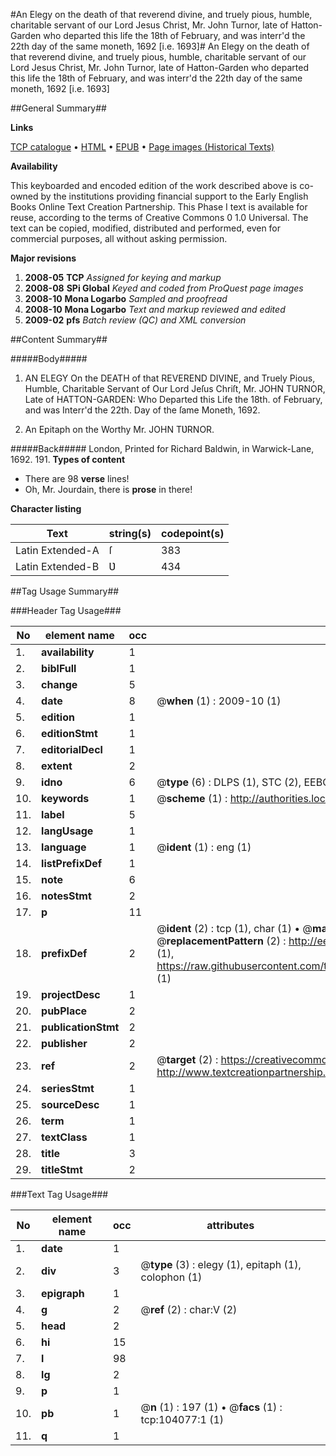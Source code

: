 #An Elegy on the death of that reverend divine, and truely pious, humble, charitable servant of our Lord Jesus Christ, Mr. John Turnor, late of Hatton-Garden who departed this life the 18th of February, and was interr'd the 22th day of the same moneth, 1692 [i.e. 1693]#
An Elegy on the death of that reverend divine, and truely pious, humble, charitable servant of our Lord Jesus Christ, Mr. John Turnor, late of Hatton-Garden who departed this life the 18th of February, and was interr'd the 22th day of the same moneth, 1692 [i.e. 1693]

##General Summary##

**Links**

[TCP catalogue](http://www.ota.ox.ac.uk/tcp/)  • 
[HTML](http://tei.it.ox.ac.uk/tcp/Texts-HTML/free/A39/A39113.html)  • 
[EPUB](http://tei.it.ox.ac.uk/tcp/Texts-EPUB/free/A39/A39113.epub) • 
[Page images (Historical Texts)](https://data.historicaltexts.jisc.ac.uk/view?pubId=eebo-15604389e&pageId=eebo-15604389e-104077-1)

**Availability**

This keyboarded and encoded edition of the
	       work described above is co-owned by the institutions
	       providing financial support to the Early English Books
	       Online Text Creation Partnership. This Phase I text is
	       available for reuse, according to the terms of Creative
	       Commons 0 1.0 Universal. The text can be copied,
	       modified, distributed and performed, even for
	       commercial purposes, all without asking permission.

**Major revisions**

1. __2008-05__ __TCP__ *Assigned for keying and markup*
1. __2008-08__ __SPi Global__ *Keyed and coded from ProQuest page images*
1. __2008-10__ __Mona Logarbo__ *Sampled and proofread*
1. __2008-10__ __Mona Logarbo__ *Text and markup reviewed and edited*
1. __2009-02__ __pfs__ *Batch review (QC) and XML conversion*

##Content Summary##

#####Body#####

1. AN ELEGY On the DEATH of that REVEREND DIVINE, and Truely Pious, Humble, Charitable Servant of Our Lord Jeſus Chriſt, Mr. JOHN TURNOR, Late of HATTON-GARDEN: Who Departed this Life the 18th. of February, and was Interr'd the 22th. Day of the ſame Moneth, 1692.

1. An Epitaph on the Worthy Mr. JOHN TƲRNOR.

#####Back#####
London, Printed for Richard Baldwin, in Warwick-Lane, 1692. 191.
**Types of content**

  * There are 98 **verse** lines!
  * Oh, Mr. Jourdain, there is **prose** in there!

**Character listing**


|Text|string(s)|codepoint(s)|
|---|---|---|
|Latin Extended-A|ſ|383|
|Latin Extended-B|Ʋ|434|

##Tag Usage Summary##

###Header Tag Usage###

|No|element name|occ|attributes|
|---|---|---|---|
|1.|__availability__|1||
|2.|__biblFull__|1||
|3.|__change__|5||
|4.|__date__|8| @__when__ (1) : 2009-10 (1)|
|5.|__edition__|1||
|6.|__editionStmt__|1||
|7.|__editorialDecl__|1||
|8.|__extent__|2||
|9.|__idno__|6| @__type__ (6) : DLPS (1), STC (2), EEBO-CITATION (1), OCLC (1), VID (1)|
|10.|__keywords__|1| @__scheme__ (1) : http://authorities.loc.gov/ (1)|
|11.|__label__|5||
|12.|__langUsage__|1||
|13.|__language__|1| @__ident__ (1) : eng (1)|
|14.|__listPrefixDef__|1||
|15.|__note__|6||
|16.|__notesStmt__|2||
|17.|__p__|11||
|18.|__prefixDef__|2| @__ident__ (2) : tcp (1), char (1)  •  @__matchPattern__ (2) : ([0-9\-]+):([0-9IVX]+) (1), (.+) (1)  •  @__replacementPattern__ (2) : http://eebo.chadwyck.com/downloadtiff?vid=$1&page=$2 (1), https://raw.githubusercontent.com/textcreationpartnership/Texts/master/tcpchars.xml#$1 (1)|
|19.|__projectDesc__|1||
|20.|__pubPlace__|2||
|21.|__publicationStmt__|2||
|22.|__publisher__|2||
|23.|__ref__|2| @__target__ (2) : https://creativecommons.org/publicdomain/zero/1.0/ (1), http://www.textcreationpartnership.org/docs/. (1)|
|24.|__seriesStmt__|1||
|25.|__sourceDesc__|1||
|26.|__term__|1||
|27.|__textClass__|1||
|28.|__title__|3||
|29.|__titleStmt__|2||


###Text Tag Usage###

|No|element name|occ|attributes|
|---|---|---|---|
|1.|__date__|1||
|2.|__div__|3| @__type__ (3) : elegy (1), epitaph (1), colophon (1)|
|3.|__epigraph__|1||
|4.|__g__|2| @__ref__ (2) : char:V (2)|
|5.|__head__|2||
|6.|__hi__|15||
|7.|__l__|98||
|8.|__lg__|2||
|9.|__p__|1||
|10.|__pb__|1| @__n__ (1) : 197 (1)  •  @__facs__ (1) : tcp:104077:1 (1)|
|11.|__q__|1||
